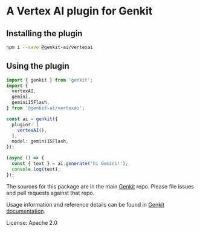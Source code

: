 # A Vertex AI plugin for Genkit

## Installing the plugin

```bash
npm i --save @genkit-ai/vertexai
```


## Using the plugin

```ts
import { genkit } from 'genkit';
import {
  vertexAI,
  gemini,
  gemini15Flash,
} from '@genkit-ai/vertexai';

const ai = genkit({
  plugins: [
    vertexAI(),
  ],
  model: gemini15Flash,
});

(async () => {
  const { text } = ai.generate('hi Gemini!');
  console.log(text);
});
```

The sources for this package are in the main [Genkit](https://github.com/firebase/genkit) repo. Please file issues and pull requests against that repo.

Usage information and reference details can be found in [Genkit documentation](https://firebase.google.com/docs/genkit).

License: Apache 2.0
